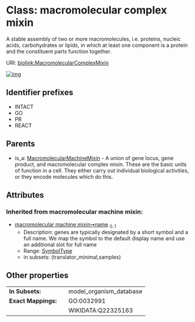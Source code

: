 
# Class: macromolecular complex mixin


A stable assembly of two or more macromolecules, i.e. proteins, nucleic acids, carbohydrates or lipids, in which at least one component is a protein and the constituent parts function together.

URI: [biolink:MacromolecularComplexMixin](https://w3id.org/biolink/vocab/MacromolecularComplexMixin)


[![img](https://yuml.me/diagram/nofunky;dir:TB/class/[MacromolecularMachineMixin],[MacromolecularMachineMixin]^-[MacromolecularComplexMixin&#124;name(i):symbol_type%20%3F])](https://yuml.me/diagram/nofunky;dir:TB/class/[MacromolecularMachineMixin],[MacromolecularMachineMixin]^-[MacromolecularComplexMixin&#124;name(i):symbol_type%20%3F])

## Identifier prefixes

 * INTACT
 * GO
 * PR
 * REACT

## Parents

 *  is_a: [MacromolecularMachineMixin](MacromolecularMachineMixin.md) - A union of gene locus, gene product, and macromolecular complex mixin. These are the basic units of function in a cell. They either carry out individual biological activities, or they encode molecules which do this.

## Attributes


### Inherited from macromolecular machine mixin:

 * [macromolecular machine mixin➞name](macromolecular_machine_mixin_name.md)  <sub>0..1</sub>
     * Description: genes are typically designated by a short symbol and a full name. We map the symbol to the default display name and use an additional slot for full name
     * Range: [SymbolType](types/SymbolType.md)
     * in subsets: (translator_minimal,samples)

## Other properties

|  |  |  |
| --- | --- | --- |
| **In Subsets:** | | model_organism_database |
| **Exact Mappings:** | | GO:0032991 |
|  | | WIKIDATA:Q22325163 |

